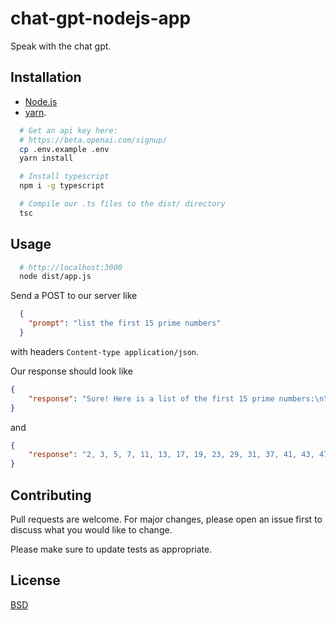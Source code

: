 # chat-gpt-nodejs-app

Speak with the chat gpt.

## Installation

* [Node.js](https://nodejs.org/en/)
* [yarn](https://yarnpkg.com/).

```bash
  # Get an api key here:
  # https://beta.openai.com/signup/
  cp .env.example .env
  yarn install

  # Install typescript
  npm i -g typescript

  # Compile our .ts files to the dist/ directory
  tsc
```

## Usage

```bash
  # http://localhost:3000
  node dist/app.js 
```

Send a POST to our server like

```json
  {
    "prompt": "list the first 15 prime numbers"
  }
```

with headers `Content-type application/json`.

Our response should look like

```json
{
    "response": "Sure! Here is a list of the first 15 prime numbers:\n\n2, 3, 5, 7, 11, 13, 17, 19, 23, 29, 31, 37, 41, 43, 47"
}

```

and

```json
{
    "response": "2, 3, 5, 7, 11, 13, 17, 19, 23, 29, 31, 37, 41, 43, 47"
}
```

## Contributing
Pull requests are welcome. For major changes, please open an issue first to discuss what you would like to change.

Please make sure to update tests as appropriate.

## License
[BSD](https://opensource.org/licenses/BSD-3-Clause)
